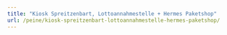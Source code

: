 ```yaml
---
title: "Kiosk Spreitzenbart, Lottoannahmestelle + Hermes Paketshop"
url: /peine/kiosk-spreitzenbart-lottoannahmestelle-hermes-paketshop/
---
```

